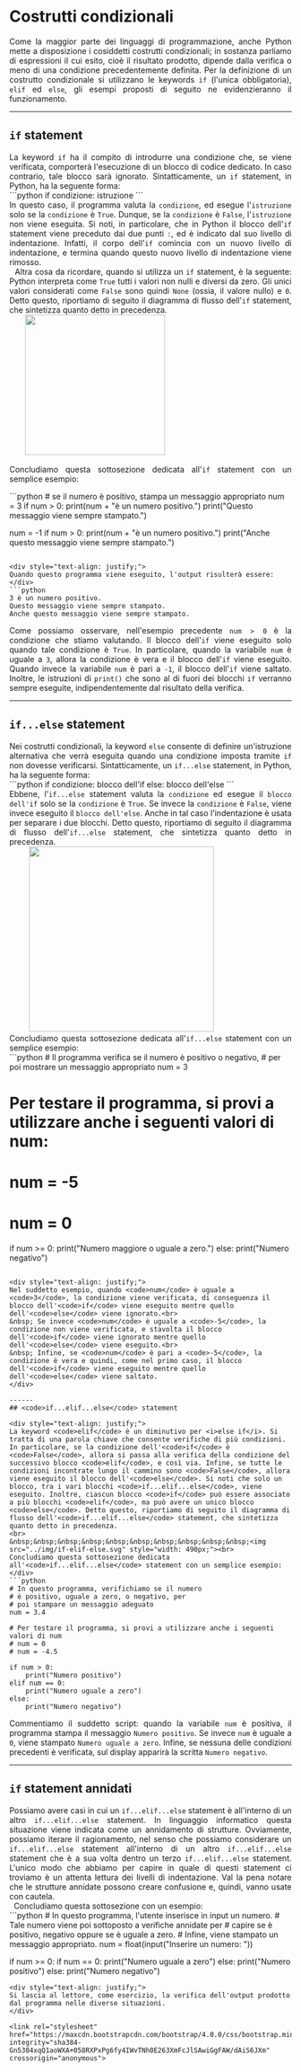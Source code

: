 # Costrutti condizionali

<div style="text-align: justify;">
Come la maggior parte dei linguaggi di programmazione, anche Python mette a disposizione i cosiddetti costrutti condizionali; in sostanza parliamo di espressioni il cui esito, cioè il risultato prodotto, dipende dalla verifica o meno di una condizione precedentemente definita. Per la definizione di un costrutto condizionale si utilizzano le keywords <code>if</code> (l'unica obbligatoria), <code>elif</code> ed <code>else</code>, gli esempi proposti di seguito ne evidenzieranno il funzionamento.
</div>

---
## <code>if</code> statement

<div style="text-align: justify;">
La keyword <code>if</code> ha il compito di introdurre una condizione che, se viene verificata, comporterà l'esecuzione di un blocco di codice dedicato. In caso contrario, tale blocco sarà ignorato. Sintatticamente, un <code>if</code> statement, in Python, ha la seguente forma:
</div>
```python
if condizione:
    istruzione
```
<div style="text-align: justify;">
In questo caso, il programma valuta la <code>condizione</code>, ed esegue l'<code>istruzione</code> solo se la <code>condizione</code> è <code>True</code>. Dunque, se la <code>condizione</code> è <code>False</code>, l'<code>istruzione</code> non viene eseguita. Si noti, in particolare, che in Python il blocco dell'<code>if</code> statement viene preceduto dai due punti <code>:</code>, ed è indicato dal suo livello di indentazione. Infatti, il corpo dell'<code>if</code> comincia con un nuovo livello di indentazione, e termina quando questo nuovo livello di indentazione viene rimosso.<br>
&nbsp; Altra cosa da ricordare, quando si utilizza un <code>if</code> statement, è la seguente: Python interpreta come <code>True</code> tutti i valori non nulli e diversi da zero. Gli unici valori considerati come <code>False</code> sono quindi <code>None</code> (ossia, il valore nullo) e <code>0</code>. Detto questo, riportiamo di seguito il diagramma di flusso dell'<code>if</code> statement, che sintetizza quanto detto in precedenza.<br>
&nbsp;&nbsp;&nbsp;&nbsp;&nbsp;&nbsp;&nbsp;<img src="../img/if.svg" style="width: 250px;"><br>

Concludiamo questa sottosezione dedicata all'<code>if</code> statement con un semplice esempio:
</div>
```python
# se il numero è positivo, stampa un messaggio appropriato
num = 3
if num > 0:
    print(num + "è un numero positivo.")
print("Questo messaggio viene sempre stampato.")

num = -1
if num > 0:
    print(num + "è un numero positivo.")
print("Anche questo messaggio viene sempre stampato.")
```

<div style="text-align: justify;">
Quando questo programma viene eseguito, l'output risulterà essere:
</div>
```python
3 è un numero positivo.
Questo messaggio viene sempre stampato.
Anche questo messaggio viene sempre stampato.
```

<div style="text-align: justify;">
Come possiamo osservare, nell'esempio precedente <code>num > 0</code> è la condizione che stiamo valutando. Il blocco dell'<code>if</code> viene eseguito solo quando tale condizione è <code>True</code>. In particolare, quando la variabile <code>num</code> è uguale a <code>3</code>, allora la condizione è vera e il blocco dell'<code>if</code> viene eseguito. Quando invece la variabile <code>num</code> è pari a <code>-1</code>, il blocco dell'<code>if</code> viene saltato. Inoltre, le istruzioni di <code>print()</code> che sono al di fuori dei blocchi <code>if</code> verranno sempre eseguite, indipendentemente dal risultato della verifica.
</div>

------
## <code>if...else</code> statement

<div style="text-align: justify;">
Nei costrutti condizionali, la keyword <code>else</code> consente di definire un'istruzione alternativa che verrà eseguita quando una condizione imposta tramite <code>if</code> non dovesse verificarsi. Sintatticamente, un <code>if...else</code> statement, in Python, ha la seguente forma:
</div>
```python
if condizione:
    blocco dell'if
else:
    blocco dell'else
```

<div style="text-align: justify;">
Ebbene, l'<code>if...else</code> statement valuta la <code>condizione</code> ed esegue il <code>blocco dell'if</code> solo se la <code>condizione</code> è <code>True</code>. Se invece la <code>condizione</code> è <code>False</code>, viene invece eseguito il <code>blocco dell'else</code>. Anche in tal caso l'indentazione è usata per separare i due blocchi. Detto questo, riportiamo di seguito il diagramma di flusso dell'<code>if...else</code> statement, che sintetizza quanto detto in precedenza.<br>
&nbsp;&nbsp;&nbsp;&nbsp;&nbsp;&nbsp;&nbsp;&nbsp;&nbsp;<img src="../img/if-else.svg" style="width: 330px;"><br>
Concludiamo questa sottosezione dedicata all'<code>if...else</code> statement con un semplice esempio:
</div>
```python
# Il programma verifica se il numero è positivo o negativo,
# per poi mostrare un messaggio appropriato
num = 3

# Per testare il programma, si provi a utilizzare anche i seguenti valori di num: 
# num = -5
# num = 0

if num >= 0:
    print("Numero maggiore o uguale a zero.")
else:
    print("Numero negativo")
```

<div style="text-align: justify;">
Nel suddetto esempio, quando <code>num</code> è uguale a <code>3</code>, la condizione viene verificata, di conseguenza il blocco dell'<code>if</code> viene eseguito mentre quello dell'<code>else</code> viene ignorato.<br>
&nbsp; Se invece <code>num</code> è uguale a <code>-5</code>, la condizione non viene verificata, e stavolta il blocco dell'<code>if</code> viene ignorato mentre quello dell'<code>else</code> viene eseguito.<br>
&nbsp; Infine, se <code>num</code> è pari a <code>-5</code>, la condizione è vera e quindi, come nel primo caso, il blocco dell'<code>if</code> viene eseguito mentre quello dell'<code>else</code> viene saltato.
</div>

------
## <code>if...elif...else</code> statement

<div style="text-align: justify;">
La keyword <code>elif</code> è un diminutivo per <i>else if</i>. Si tratta di una parola chiave che consente verifiche di più condizioni. In particolare, se la condizione dell'<code>if</code> è <code>False</code>, allora si passa alla verifica della condizione del successivo blocco <code>elif</code>, e così via. Infine, se tutte le condizioni incontrate lungo il cammino sono <code>False</code>, allora viene eseguito il blocco dell'<code>else</code>. Si noti che solo un blocco, tra i vari blocchi <code>if...elif...else</code>, viene eseguito. Inoltre, ciascun blocco <code>if</code> può essere associato a più blocchi <code>elif</code>, ma può avere un unico blocco <code>else</code>. Detto questo, riportiamo di seguito il diagramma di flusso dell'<code>if...elif...else</code> statement, che sintetizza quanto detto in precedenza.
<br>
&nbsp;&nbsp;&nbsp;&nbsp;&nbsp;&nbsp;&nbsp;&nbsp;&nbsp;&nbsp;<img src="../img/if-elif-else.svg" style="width: 490px;"><br>
Concludiamo questa sottosezione dedicata all'<code>if...elif...else</code> statement con un semplice esempio:
</div>
```python
# In questo programma, verifichiamo se il numero
# è positivo, uguale a zero, o negativo, per
# poi stampare un messaggio adeguato
num = 3.4

# Per testare il programma, si provi a utilizzare anche i seguenti valori di num
# num = 0
# num = -4.5

if num > 0:
    print("Numero positivo")
elif num == 0:
    print("Numero uguale a zero")
else:
    print("Numero negativo")
```

<div style="text-align: justify;">
Commentiamo il suddetto script: quando la variabile <code>num</code> è positiva, il programma stampa il messaggio <code>Numero positivo</code>. Se invece <code>num</code> è uguale a <code>0</code>, viene stampato <code>Numero uguale a zero</code>. Infine, se nessuna delle condizioni precedenti è verificata, sul display apparirà la scritta <code>Numero negativo</code>.
</div>

------
## <code>if</code> statement annidati

<div style="text-align: justify;">
Possiamo avere casi in cui un <code>if...elif...else</code> statement è all'interno di un altro <code>if...elif...else</code> statement. In linguaggio informatico questa situazione viene indicata come un annidamento di strutture. Ovviamente, possiamo iterare il ragionamento, nel senso che possiamo considerare un <code>if...elif...else</code> statement all'interno di un altro <code>if...elif...else</code> statement che è a sua volta dentro un terzo <code>if...elif...else</code> statement. L'unico modo che abbiamo per capire in quale di questi statement ci troviamo è un attenta lettura dei livelli di indentazione. Val la pena notare che le strutture annidate possono creare confusione e, quindi, vanno usate con cautela.<br>
&nbsp; Concludiamo questa sottosezione con un esempio:
</div>
```python
# In questo programma, l'utente inserisce in input un numero. 
# Tale numero viene poi sottoposto a verifiche annidate per
# capire se è positivo, negativo oppure se è uguale a zero.
# Infine, viene stampato un messaggio appropriato.
num = float(input("Inserire un numero: "))

if num >= 0:
    if num == 0:
        print("Numero uguale a zero")
    else:
        print("Numero positivo")
else:
    print("Numero negativo")
```
<div style="text-align: justify;">
Si lascia al lettore, come esercizio, la verifica dell'output prodotto dal programma nelle diverse situazioni.
</div>

<link rel="stylesheet" href="https://maxcdn.bootstrapcdn.com/bootstrap/4.0.0/css/bootstrap.min.css" integrity="sha384-Gn5384xqQ1aoWXA+058RXPxPg6fy4IWvTNh0E263XmFcJlSAwiGgFAW/dAiS6JXm" crossorigin="anonymous">